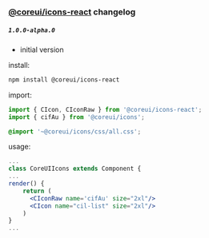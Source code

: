 ### [@coreui/icons-react](https://coreui.io/) changelog

##### `1.0.0-alpha.0`
- initial version

install:
```bash
npm install @coreui/icons-react
```

import: 
```jsx
import { CIcon, CIconRaw } from '@coreui/icons-react';
import { cifAu } from '@coreui/icons';
```
```scss
@import '~@coreui/icons/css/all.css';
```

usage:
```jsx
...
class CoreUIIcons extends Component {
...
render() {
    return (
      <CIconRaw name='cifAu' size="2xl"/>
      <CIcon name="cil-list" size="2xl"/>
    )
}
...
```
